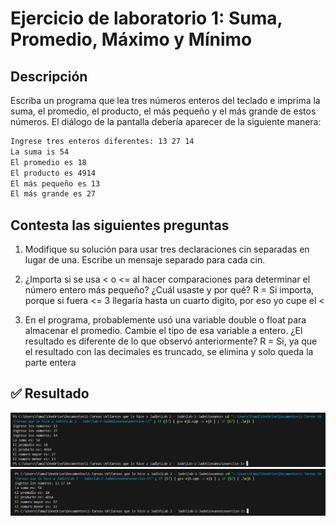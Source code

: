 # Ejercicio de laboratorio 1: Suma, Promedio, Máximo y Mínimo

## Descripción

Escriba un programa que lea tres números enteros del teclado e imprima la suma, el promedio, el producto, el más pequeño y el más grande de estos números. El diálogo de la pantalla debería aparecer de la siguiente manera:

```cmd
Ingrese tres enteros diferentes: 13 27 14
La suma is 54
El promedio es 18
El producto es 4914
El más pequeño es 13
El más grande es 27
```

## Contesta las siguientes preguntas

1. Modifique su solución para usar tres declaraciones cin separadas en lugar de una. Escribe un mensaje separado para cada cin.

2. ¿Importa si se usa < o <= al hacer comparaciones para determinar el número entero más pequeño? ¿Cuál usaste y por qué?
R = Si importa, porque si fuera <= 3 llegaría hasta un cuarto digito, por eso yo cupe el <

3. En el programa, probablemente usó una variable double o float para almacenar el promedio. Cambie el tipo de esa variable a entero. ¿El resultado es diferente de lo que observó anteriormente?
R = Si, ya que el resultado con las decimales es truncado, se elimina y solo queda la parte entera

## ✅ Resultado

![alt text](<Captura de pantalla 2025-10-25 160635.png>)
![alt text](image.png)